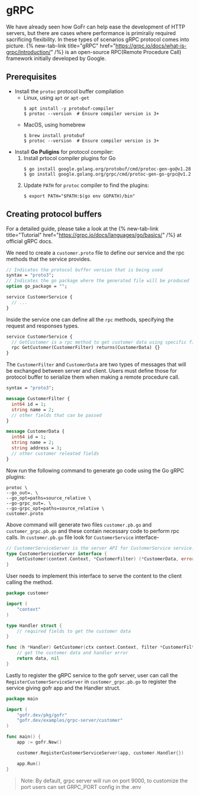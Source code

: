 # gRPC
We have already seen how GoFr can help ease the development of HTTP servers, but there are
cases where performance is primiraliy required sacrificing flexibility. In these types of 
scenarios gRPC protocol comes into picture. {% new-tab-link title="gRPC" href="https://grpc.io/docs/what-is-grpc/introduction/" /%} is an open-source RPC(Remote Procedure Call)
framework initially developed by Google. 

## Prerequisites
- Install the `protoc` protocol buffer compilation
    - Linux, using `apt` or `apt-get`
        ```shell
        $ apt install -y protobuf-compiler
        $ protoc --version  # Ensure compiler version is 3+
        ```
    - MacOS, using homebrew
        ```shell
        $ brew install protobuf
        $ protoc --version  # Ensure compiler version is 3+  
        ```
- Install **Go Puligins** for protocol compiler:
    1. Install prtocol compiler plugins for Go
       ```shell
       $ go install google.golang.org/protobuf/cmd/protoc-gen-go@v1.28
       $ go install google.golang.org/grpc/cmd/protoc-gen-go-grpc@v1.2
       ```
    2. Update `PATH` for `protoc` compiler to find the plugins:
       ```shell
       $ export PATH="$PATH:$(go env GOPATH)/bin"
       ```
       
## Creating protocol buffers
For a detailed guide, please take a look at the {% new-tab-link title="Tutorial" href="https://grpc.io/docs/languages/go/basics/" /%} at official gRPC docs.

We need to create a `customer.proto` file to define our service and the rpc methods that the service provides.
```protobuf
// Indicates the protocol buffer version that is being used
syntax = "proto3";
// Indicates the go package where the generated file will be produced
option go_package = "";

service CustomerService {
  // ...
}
```
Inside the service one can define all the `rpc` methods, specifying the request and responses types.
```protobuf
service CustomerService {
  // GetCustomer is a rpc method to get customer data using specific filters
  rpc GetCustomer(CustomerFilter) returns(CustomerData) {}
}
```
The `CustomerFilter` and `CustomerData` are two types of messages that will be exchanged between server
and client. Users must define those for protocol buffer to serialize them when making a remote procedure call.
```protobuf
syntax = "proto3";

message CustomerFilter {
  int64 id = 1;
  string name = 2;
  // other fields that can be passed
}

message CustomerData {
  int64 id = 1;
  string name = 2;
  string address = 3;
  // other customer releated fields
}
```

Now run the following command to generate go code using the Go gRPC plugins:
```shell
protoc \
--go_out=. \
--go_opt=paths=source_relative \
--go-grpc_out=. \
--go-grpc_opt=paths=source_relative \ 
customer.proto
```
Above command will generate two files `customer.pb.go` and `customer_grpc.pb.go` and these contain necessary code to perform rpc calls.
In `customer.pb.go` file look for  `CustomerService` interface-
```go
// CustomerServiceServer is the server API for CustomerService service.
type CustomerServiceServer interface {
    GetCustomer(context.Context, *CustomerFilter) (*CustomerData, error)
}
```
User needs to implement this interface to serve the content to the client calling the method.
```go
package customer

import (
    "context"
)

type Handler struct {
    // required fields to get the customer data
}

func (h *Handler) GetCustomer(ctx context.Context, filter *CustomerFilter) (*CustomerData, error) {
	// get the customer data and handler error
	return data, nil
}
```

Lastly to register the gRPC service to the gofr server, user can call the `RegisterCustomerServiceServer` in `customer_grpc.pb.go`
to register the service giving gofr app and the Handler struct.
```go
package main

import (
	"gofr.dev/pkg/gofr"
	"gofr.dev/examples/grpc-server/customer"
)

func main() {
	app := gofr.New()

	customer.RegisterCustomerServiceServer(app, customer.Handler{})

	app.Run()
}
```
>Note: By default, grpc server will run on port 9000, to customize the port users can set GRPC_PORT config in the .env